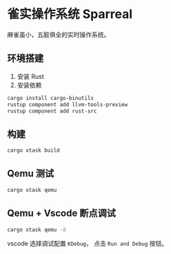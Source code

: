 # 雀实操作系统 Sparreal

麻雀虽小，五脏俱全的实时操作系统。

## 环境搭建

1. 安装 Rust
2. 安装依赖

```bash
cargo install cargo-binutils
rustup component add llvm-tools-preview
rustup component add rust-src
```

## 构建

```bash
cargo xtask build
```

## Qemu 测试

```bash
cargo xtask qemu
```

## Qemu + Vscode 断点调试

```bash
cargo xtask qemu -d
```

vscode 选择调试配置 `KDebug`， 点击 `Run and Debug` 按钮。
